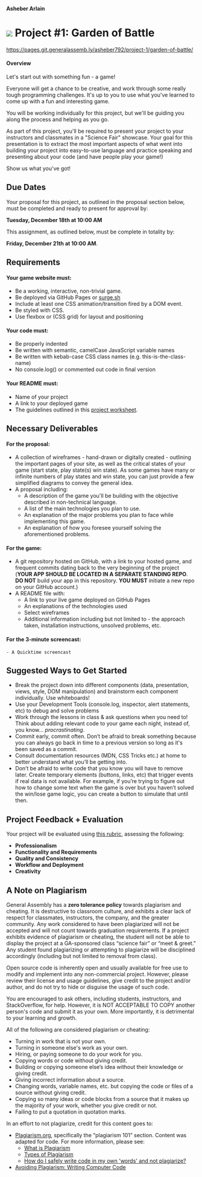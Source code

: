 #### Asheber Arlain
# ![](https://ga-dash.s3.amazonaws.com/production/assets/logo-9f88ae6c9c3871690e33280fcf557f33.png) Project #1: Garden of Battle

https://pages.git.generalassemb.ly/asheber792/project-1/garden-of-battle/

#### Overview

Let's start out with something fun - a game!

Everyone will get a chance to be creative, and work through some really tough programming challenges. It's up to you to use what you've learned to come up with a fun and interesting game.

You will be working individually for this project, but we'll be guiding you along the process and helping as you go.

As part of this project, you'll be required to present your project to your instructors and classmates in a "Science Fair" showcase. Your goal for this presentation is to extract the most important aspects of what went into building your project into easy-to-use language and practice speaking and presenting about your code (and have people play your game!)

Show us what you've got!

## Due Dates

Your proposal for this project, as outlined in the proposal section below, must be completed and ready to present for approval by:

**Tuesday, December 18th at 10:00 AM**

This assignment, as outlined below, must be complete in totality by:

**Friday, December 21th at 10:00 AM**.

## Requirements

#### Your game website must:

- Be a working, interactive, non-trivial game.
- Be deployed via GitHub Pages or [surge.sh](https://surge.sh/)
- Include at least one CSS animation/transition fired by a DOM event.
- Be styled with CSS.
- Use flexbox or (CSS grid) for layout and positioning


#### Your code must:

- Be properly indented
- Be written with semantic, camelCase JavaScript variable names
- Be written with kebab-case CSS class names (e.g. this-is-the-class-name)
- No console.log() or commented out code in final version

#### Your README must:

- Name of your project
- A link to your deployed game
- The guidelines outlined in this [project worksheet](https://gist.git.generalassemb.ly/asheber792/ae71ae7e84f144069b8a4127dd7a02a6).


## Necessary Deliverables

#### For the proposal:
- A collection of wireframes - hand-drawn or digitally created - outlining the important pages of your site, as well as the critical states of your game (start state, play state(s) win state). As some games have many or infinite numbers of play states and win state, you can just provide a few simplified diagrams to convey the general idea.
- A proposal including:
	- A description of the game you'll be building with the objective described in non-technical language.
    - A list of the main technologies you plan to use.
	- An explanation of the major problems you plan to face while implementing this game.
	- An explanation of how you foresee yourself solving the aforementioned problems.

#### For the game:
- A git repository hosted on GitHub, with a link to your hosted game, and frequent commits dating back to the very beginning of the project (**YOUR APP SHOULD BE LOCATED IN A SEPARATE STANDING REPO**. **DO NOT** build your app in this repository. **YOU MUST** initiate a new repo on your GitHub account.)
- A README file with:
    - A link to your live game deployed on GitHub Pages
    - An explanations of the technologies used
    - Select wireframes
    - Additional information including but not limited to - the approach taken, installation instructions, unsolved problems, etc.

#### For the 3-minute screencast:
    - A Quicktime screencast

## Suggested Ways to Get Started

- Break the project down into different components (data, presentation, views, style, DOM manipulation) and brainstorm each component individually. Use whiteboards!
- Use your Development Tools (console.log, inspector, alert statements, etc) to debug and solve problems
- Work through the lessons in class & ask questions when you need to! Think about adding relevant code to your game each night, instead of, you know... _procrastinating_.
- Commit early, commit often. Don’t be afraid to break something because you can always go back in time to a previous version so long as it's been saved as a commit.
- Consult documentation resources (MDN, CSS Tricks etc.) at home to better understand what you’ll be getting into.
- Don’t be afraid to write code that you know you will have to remove later. Create temporary elements (buttons, links, etc) that trigger events if real data is not available. For example, if you’re trying to figure out how to change some text when the game is over but you haven’t solved the win/lose game logic, you can create a button to simulate that until then.

## Project Feedback + Evaluation

Your project will be evaluated using [this rubric](rubric.md), assessing the following:

- **Professionalism**
- **Functionality and Requirements**
- **Quality and Consistency**
- **Workflow and Deployment**
- **Creativity**

## A Note on Plagiarism

General Assembly has a **zero tolerance policy** towards plagiarism and cheating. It is destructive to classroom culture, and exhibits a clear lack of respect for classmates, instructors, the company, and the greater community. Any work considered to have been plagiarized will not be accepted and will not count towards graduation requirements. If a project exhibits evidence of plagiarism or cheating, the student will not be able to display the project at a GA-sponsored class “science fair” or “meet & greet.” Any student found plagiarizing or attempting to plagiarize will be disciplined accordingly (including but not limited to removal from class).

Open source code is inherently open and usually available for free use to modify and implement into any non-commercial project. However, please review their license and usage guidelines, give credit to the project and/or author, and do not try to hide or disguise the usage of such code.

You are encouraged to ask others, including students, instructors, and StackOverflow, for help. However, it is NOT ACCEPTABLE TO COPY another person's code and submit it as your own. More importantly, it is detrimental to your learning and growth.

All of the following are considered plagiarism or cheating:
- Turning in work that is not your own.
- Turning in someone else's work as your own.
- Hiring, or paying someone to do your work for you.
- Copying words or code without giving credit.
- Building or copying someone else’s idea without their knowledge or giving credit.
- Giving incorrect information about a source.
- Changing words, variable names, etc. but copying the code or files of a source without giving credit.
- Copying so many ideas or code blocks from a source that it makes up the majority of your work, whether you give credit or not.
- Failing to put a quotation in quotation marks.

In an effort to not plagiarize, credit for this content goes to:
- [Plagiarism.org](http://plagiarism.org/), specifically the “plagiarism 101” section.  Content was adapted for code.  For more information, please see:
  - [What is Plagiarism](http://www.plagiarism.org/plagiarism-101/what-is-plagiarism)
  - [Types of Plagiarism](http://www.plagiarism.org/plagiarism-101/types-of-plagiarism)
  - [How do I safely write code in my own 'words' and not plagiarize?](http://programmers.stackexchange.com/questions/80167/how-do-i-safely-write-code-in-my-own-words-and-not-plagiarize)
- [Avoiding Plagiarism:  Writing Computer Code](http://www.upenn.edu/academicintegrity/ai_computercode.html)
